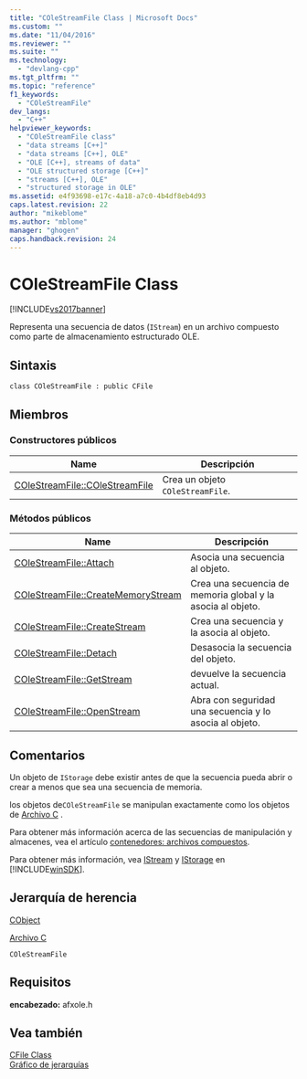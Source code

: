 ```yaml
---
title: "COleStreamFile Class | Microsoft Docs"
ms.custom: ""
ms.date: "11/04/2016"
ms.reviewer: ""
ms.suite: ""
ms.technology: 
  - "devlang-cpp"
ms.tgt_pltfrm: ""
ms.topic: "reference"
f1_keywords: 
  - "COleStreamFile"
dev_langs: 
  - "C++"
helpviewer_keywords: 
  - "COleStreamFile class"
  - "data streams [C++]"
  - "data streams [C++], OLE"
  - "OLE [C++], streams of data"
  - "OLE structured storage [C++]"
  - "streams [C++], OLE"
  - "structured storage in OLE"
ms.assetid: e4f93698-e17c-4a18-a7c0-4b4df8eb4d93
caps.latest.revision: 22
author: "mikeblome"
ms.author: "mblome"
manager: "ghogen"
caps.handback.revision: 24
---
```

# COleStreamFile Class
[!INCLUDE[vs2017banner](../../assembler/inline/includes/vs2017banner.md)]

Representa una secuencia de datos \(`IStream`\) en un archivo compuesto como parte de almacenamiento estructurado OLE.  
  
## Sintaxis  
  
```  
class COleStreamFile : public CFile  
```  
  
## Miembros  
  
### Constructores públicos  
  
|Name|Descripción|  
|----------|-----------------|  
|[COleStreamFile::COleStreamFile](../Topic/COleStreamFile::COleStreamFile.md)|Crea un objeto `COleStreamFile`.|  
  
### Métodos públicos  
  
|Name|Descripción|  
|----------|-----------------|  
|[COleStreamFile::Attach](../Topic/COleStreamFile::Attach.md)|Asocia una secuencia al objeto.|  
|[COleStreamFile::CreateMemoryStream](../Topic/COleStreamFile::CreateMemoryStream.md)|Crea una secuencia de memoria global y la asocia al objeto.|  
|[COleStreamFile::CreateStream](../Topic/COleStreamFile::CreateStream.md)|Crea una secuencia y la asocia al objeto.|  
|[COleStreamFile::Detach](../Topic/COleStreamFile::Detach.md)|Desasocia la secuencia del objeto.|  
|[COleStreamFile::GetStream](../Topic/COleStreamFile::GetStream.md)|devuelve la secuencia actual.|  
|[COleStreamFile::OpenStream](../Topic/COleStreamFile::OpenStream.md)|Abra con seguridad una secuencia y lo asocia al objeto.|  
  
## Comentarios  
 Un objeto de `IStorage` debe existir antes de que la secuencia pueda abrir o crear a menos que sea una secuencia de memoria.  
  
 los objetos de`COleStreamFile` se manipulan exactamente como los objetos de [Archivo C](../../mfc/reference/cfile-class.md) .  
  
 Para obtener más información acerca de las secuencias de manipulación y almacenes, vea el artículo [contenedores: archivos compuestos](../../mfc/containers-compound-files.md).  
  
 Para obtener más información, vea [IStream](http://msdn.microsoft.com/library/windows/desktop/aa380034) y [IStorage](http://msdn.microsoft.com/library/windows/desktop/aa380015) en [!INCLUDE[winSDK](../../atl/includes/winsdk_md.md)].  
  
## Jerarquía de herencia  
 [CObject](../../mfc/reference/cobject-class.md)  
  
 [Archivo C](../../mfc/reference/cfile-class.md)  
  
 `COleStreamFile`  
  
## Requisitos  
 **encabezado:** afxole.h  
  
## Vea también  
 [CFile Class](../../mfc/reference/cfile-class.md)   
 [Gráfico de jerarquías](../../mfc/hierarchy-chart.md)